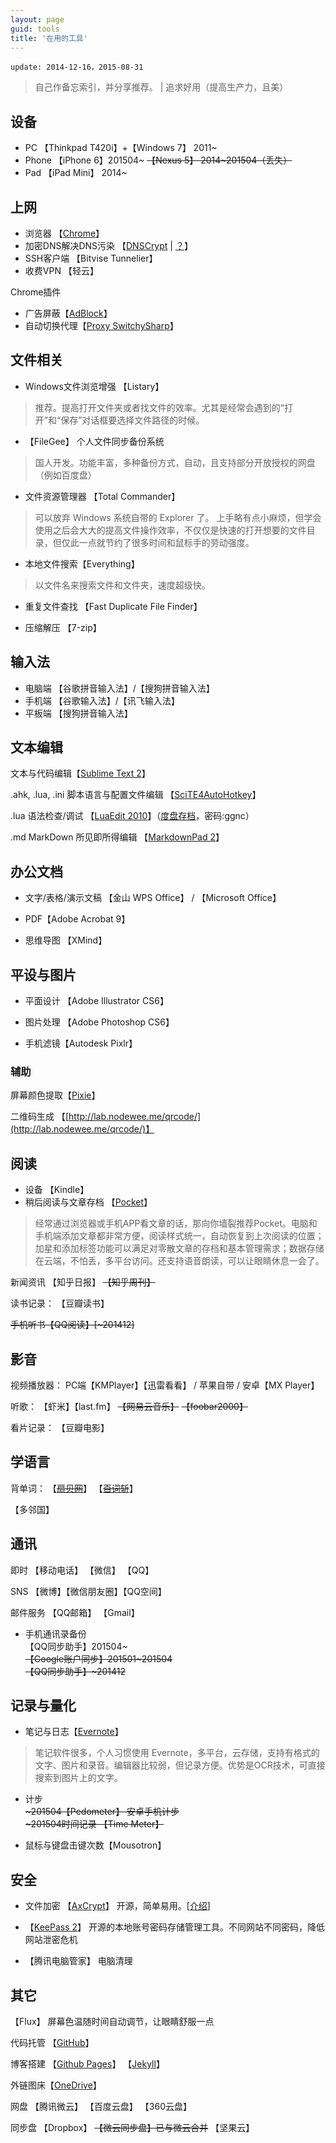 ```yaml
---
layout: page
guid: tools
title: '在用的工具'
---
```


`update: 2014-12-16，2015-08-31`

> 自己作备忘索引，并分享推荐。  |  追求好用（提高生产力，且美） 

  

## 设备 ##

- PC 【Thinkpad T420i】+【Windows 7】 2011~
- Phone 【iPhone 6】201504~ <del>【Nexus 5】 2014~201504（丢失）</del>
- Pad 【iPad Mini】 2014~

## 上网 ##

* 浏览器 【[Chrome](http://www.google.cn/intl/zh-CN/chrome/)】
* 加密DNS解决DNS污染 【[DNSCrypt](http://www.opendns.com/about/innovations/dnscrypt/) | [？](http://www.williamlong.info/archives/3890.html)】
* SSH客户端 【Bitvise Tunnelier】
* 收费VPN 【轻云】


Chrome插件

 - 广告屏蔽【[AdBlock](https://chrome.google.com/webstore/detail/adblock/gighmmpiobklfepjocnamgkkbiglidom)】
- 自动切换代理【[Proxy SwitchySharp](https://chrome.google.com/webstore/detail/proxy-switchysharp/dpplabbmogkhghncfbfdeeokoefdjegm)】



## 文件相关 ##

* Windows文件浏览增强 【Listary】
> 推荐。提高打开文件夹或者找文件的效率。尤其是经常会遇到的“打开”和“保存”对话框要选择文件路径的时候。

* 【FileGee】 个人文件同步备份系统 
> 国人开发。功能丰富，多种备份方式，自动，且支持部分开放授权的网盘（例如百度盘）

* 文件资源管理器 【Total Commander】
> 可以放弃 Windows 系统自带的 Explorer 了。 上手略有点小麻烦，但学会使用之后会大大的提高文件操作效率，不仅仅是快速的打开想要的文件目录，但仅此一点就节约了很多时间和鼠标手的劳动强度。

* 本地文件搜索【Everything】
> 以文件名来搜索文件和文件夹，速度超级快。

* 重复文件查找 【Fast Duplicate File Finder】

* 压缩解压 【7-zip】

## 输入法 ##

 - 电脑端 【谷歌拼音输入法】/【搜狗拼音输入法】
 - 手机端 【谷歌输入法】/【讯飞输入法】
 - 平板端 【搜狗拼音输入法】




## 文本编辑 ##

文本与代码编辑【[Sublime Text 2](http://www.sublimetext.com/)】

.ahk, .lua, .ini 脚本语言与配置文件编辑 【[SciTE4AutoHotkey](http://fincs.ahk4.net/scite4ahk/)】

.lua 语法检查/调试
【[LuaEdit 2010](http://luaforge.net/projects/luaedit/)】（[度盘存档](http://pan.baidu.com/s/1mgDRrF6)，密码:ggnc）

.md MarkDown 所见即所得编辑
【[MarkdownPad 2](http://markdownpad.com/)】

## 办公文档 ##

* 文字/表格/演示文稿 【金山 WPS Office】 / 【Microsoft Office】

* PDF【Adobe Acrobat 9】

* 思维导图 【XMind】

## 平设与图片 ##
* 平面设计 【Adobe Illustrator CS6】
* 图片处理 【Adobe Photoshop CS6】

* 手机滤镜【Autodesk Pixlr】

### 辅助 ###

屏幕颜色提取【[Pixie](http://www.nattyware.com/pixie.php)】

二维码生成 【[http://lab.nodewee.me/qrcode/](http://lab.nodewee.me/qrcode/)】


## 阅读 ##

* 设备 【Kindle】
* 稍后阅读与文章存档 【[Pocket](https://getpocket.com/)】
> 经常通过浏览器或手机APP看文章的话，那向你墙裂推荐Pocket。电脑和手机端添加文章都非常方便，阅读样式统一，自动恢复到上次阅读的位置；加星和添加标签功能可以满足对零散文章的存档和基本管理需求；数据存储在云端，不怕丢，多平台访问。还支持语音朗读，可以让眼睛休息一会了。

新闻资讯
【知乎日报】
<del>【知乎周刊】</del>

读书记录：
【豆瓣读书】

<del>手机听书【QQ阅读】[~201412]</del>



## 影音 ##

视频播放器：
PC端【KMPlayer】【迅雷看看】 / 苹果自带 / 安卓【MX Player】

听歌：
【虾米】【last.fm】
<del>【网易云音乐】</del>
<del>【foobar2000】</del>

看片记录：
【豆瓣电影】


## 学语言 ##
背单词：
【<del>[扇贝网](http://www.shanbay.com/)</del>】
【<del>[百词斩](http://www.baicizhan.com/)</del>】

【多邻国】


## 通讯 ##

即时 【移动电话】 【微信】 【QQ】

SNS 【微博】【微信朋友圈】【QQ空间】

邮件服务 【QQ邮箱】 【Gmail】

* 手机通讯录备份  
【QQ同步助手】201504~  
<del>【Google账户同步】201501~201504</del>  
<del>【QQ同步助手】~201412</del>  




## 记录与量化 ##

* 笔记与日志【[Evernote](http://evernote.com/)】
> 笔记软件很多，个人习惯使用 Evernote，多平台，云存储，支持有格式的文字、图片和录音。编辑器比较弱，但记录方便。优势是OCR技术，可直接搜索到图片上的文字。

* 计步  
<del>~201504【Pedometer】 安卓手机计步</del>  
<del>~201504时间记录 【Time Meter】</del>  

* 鼠标与键盘击键次数【Mousotron】


## 安全 ##

* 文件加密 【[AxCrypt](http://www.axantum.com/AxCrypt/)】 开源，简单易用。[[介绍](http://www.iplaysoft.com/axcrypt.html)]

* 【[KeePass 2](http://keepass.info/)】 开源的本地账号密码存储管理工具。不同网站不同密码，降低网站泄密危机

* 【腾讯电脑管家】 电脑清理


## 其它 ##

【Flux】 屏幕色温随时间自动调节，让眼睛舒服一点

代码托管 【[GitHub](http://github.com/)】

博客搭建
【[Github Pages](https://pages.github.com/)】
【[Jekyll](http://jekyllrb.com/)】

外链图床【[OneDrive](https://onedrive.live.com)】

网盘
【腾讯微云】
【百度云盘】
【360云盘】

同步盘
【Dropbox】
<del>【微云同步盘】已与微云合并</del>
【坚果云】


